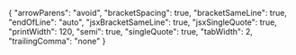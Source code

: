 {
  "arrowParens": "avoid",
  "bracketSpacing": true,
  "bracketSameLine": true,
  "endOfLine": "auto",
  "jsxBracketSameLine": true,
  "jsxSingleQuote": true,
  "printWidth": 120,
  "semi": true,
  "singleQuote": true,
  "tabWidth": 2,
  "trailingComma": "none"
}